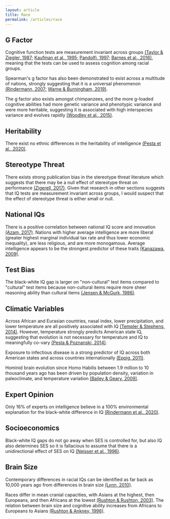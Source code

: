 ```yaml
---
layout: article
title: Race
permalink: /articles/race
---
```


<div markdown="1">

## G Factor

Cognitive function tests are measurement invariant across groups [(Taylor & Ziegler, 1987;](https://sci-hub.ru/https://doi.org/10.1177/001316448704700318)  [Kaufman et al., 1995;](https://sci-hub.ru/https://doi.org/10.1177/0013164495055003001)  [Pandolfi, 1997;](https://www.gwern.net/docs/iq/1997-pandolfi.pdf)  [Barnes et al., 2016)](https://sci-hub.ru/https://doi.org/10.1017/S1355617715001113), meaning that the tests can be used to assess cognition among racial groups.

Spearman's g factor has also been demonstrated to exist across a multitude of nations, strongly suggesting that it is a universal phenomenon [(Rindermann, 2007;](https://emilkirkegaard.dk//en/wp-content/uploads/The-g-factor-of-international-cognitive-ability-comparisons-the-homogeneity-of-results-in-PISA-TIMSS-PIRLS-and-IQ-tests-across-nations.pdf)  [Warne & Burningham, 2019)](https://psycnet.apa.org/fulltext/2019-01683-001.pdf).

The g factor also exists amongst chimpanzees, and the more g-loaded cognitive abilities had more genetic variance and phenotypic variance and were more heritable, suggesting it is associated with high interspecies variance and evolves rapidly [(Woodley et al., 2015)](https://sci-hub.ru/https://doi.org/10.1016/j.intell.2015.04.002).

## Heritability

There exist no ethnic differences in the heritability of intelligence [(Pesta et al., 2020)](https://sci-hub.se/https://doi.org/10.1016/j.intell.2019.101408).

## Stereotype Threat

There exists strong publication bias in the stereotype threat literature which suggests that there may be a null effect of stereotype threat on performance [(Zigerell, 2017)](https://pubmed.ncbi.nlm.nih.gov/28795832/). Given that research in other sections suggests that IQ tests are measurement invariant across groups, I would suspect that the effect of stereotype threat is either small or null.

## National IQs

There is a positive correlation between national IQ score and innovation [(Azam, 2017)](https://mpra.ub.uni-muenchen.de/76922/). Nations with higher average intelligence are more liberal (greater highest marginal individual tax rate and thus lower economic inequality), are less religious, and are more monogamous. Average intelligence appears to be the strongest predictor of these traits [(Kanazawa, 2009)](https://www.cambridge.org/core/journals/journal-of-biosocial-science/article/abs/iq-and-the-values-of-nations/B28886FC682668151084DF2E9DC5C0AF).

## Test Bias

The black-white IQ gap is larger on "non-cultural" test items compared to "cultural" test items because non-cultural items require more sheer reasoning ability than cultural items [(Jensen & McGurk, 1986)](http://arthurjensen.net/wp-content/uploads/2014/06/Black-White-Bias-in-Cultural-and-Noncultural-Test-Items-1987-by-Arthur-Robert-Jensen-Frank-C.-J.-McGurk.pdf).

## Climatic Variables

Across African and Eurasian countries, nasal index, lower precipitation, and lower temperature are all positively associated with IQ [(Templer & Stephens, 2014)](https://www.researchgate.net/publication/264085536_The_relationship_between_IQ_and_climatic_variables_in_African_and_Eurasian_countries). However, temperature strongly predicts American state IQ, suggesting that evolution is not necessary for temperature and IQ to meaningfully co-vary [(Pesta & Poznanski, 2014)](https://www.sciencedirect.com/science/article/pii/S0160289614001019#:~:text=CWT%20proposes%20that%20race%20differences,selection%20premium%20on%20higher%20IQ.).

Exposure to infectious disease is a strong predictor of IQ across both American states and across countries internationally [(Eppig, 2011)](https://www.scientificamerican.com/article/why-is-average-iq-higher-in-some-places/).

Hominid brain evolution since Homo Habilis between 1.9 million to 10 thousand years ago has been driven by population density, variation in paleoclimate, and temperature variation [(Bailey & Geary, 2009)](https://sci-hub.se/https://doi.org/10.1007/s12110-008-9054-0).

## Expert Opinion

Only 16% of experts on intelligence believe in a 100% environmental explanation for the black-white difference in IQ [(Rindermann et al., 2020)](https://www.sciencedirect.com/science/article/pii/S0160289619301886).

## Socioeconomics

Black-white IQ gaps do not go away when SES is controlled for, but also IQ also determines SES so it is fallacious to assume that there is a unidirectional effect of SES on IQ [(Neisser et al., 1996)](https://scottbarrykaufman.com/wp-content/uploads/2012/01/IntUnknown.pdf).

## Brain Size

Contemporary differences in racial IQs can be identified as far back as 10,000 years ago from differences in brain size [(Lynn, 2010)](https://www.sciencedirect.com/science/article/abs/pii/S0191886909003882?via%3Dihub).

Races differ in mean cranial capacities, with Asians at the highest, then Europeans, and then Africans at the lowest [(Rushton & Rushton, 2003)](https://sci-hub.se/https://doi.org/10.1016/S0160-2896(02)00137-X). The relation between brain size and cognitive ability increases from Africans to Europeans to Asians [(Rushton & Ankney, 1996)](https://philipperushton.net/wp-content/uploads/2015/02/Brain-Size-and-Cognitive-Ability-Correlations-with-Age-Sex-Social-Class-and-Race-1996-by-John-Philippe-Rushton-C.-Davison-Ankney.pdf).

</div>
